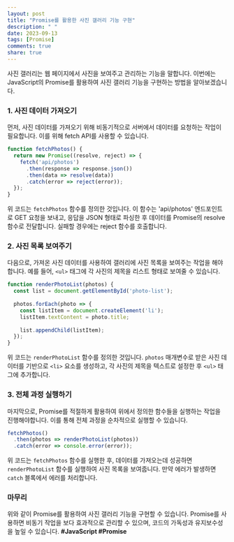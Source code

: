 ```yaml
---
layout: post
title: "Promise를 활용한 사진 갤러리 기능 구현"
description: " "
date: 2023-09-13
tags: [Promise]
comments: true
share: true
---
```


사진 갤러리는 웹 페이지에서 사진을 보여주고 관리하는 기능을 말합니다. 이번에는 JavaScript의 Promise를 활용하여 사진 갤러리 기능을 구현하는 방법을 알아보겠습니다.

### 1. 사진 데이터 가져오기

먼저, 사진 데이터를 가져오기 위해 비동기적으로 서버에서 데이터를 요청하는 작업이 필요합니다. 이를 위해 fetch API를 사용할 수 있습니다.

```javascript
function fetchPhotos() {
  return new Promise((resolve, reject) => {
    fetch('api/photos')
      .then(response => response.json())
      .then(data => resolve(data))
      .catch(error => reject(error));
  });
}
```

위 코드는 `fetchPhotos` 함수를 정의한 것입니다. 이 함수는 'api/photos' 엔드포인트로 GET 요청을 보내고, 응답을 JSON 형태로 파싱한 후 데이터를 Promise의 resolve 함수로 전달합니다. 실패할 경우에는 reject 함수를 호출합니다.

### 2. 사진 목록 보여주기

다음으로, 가져온 사진 데이터를 사용하여 갤러리에 사진 목록을 보여주는 작업을 해야합니다. 예를 들어, `<ul>` 태그에 각 사진의 제목을 리스트 형태로 보여줄 수 있습니다.

```javascript
function renderPhotoList(photos) {
  const list = document.getElementById('photo-list');
  
  photos.forEach(photo => {
    const listItem = document.createElement('li');
    listItem.textContent = photo.title;
    
    list.appendChild(listItem);
  });
}
```

위 코드는 `renderPhotoList` 함수를 정의한 것입니다. `photos` 매개변수로 받은 사진 데이터를 기반으로 `<li>` 요소를 생성하고, 각 사진의 제목을 텍스트로 설정한 후 `<ul>` 태그에 추가합니다.

### 3. 전체 과정 실행하기

마지막으로, Promise를 적절하게 활용하여 위에서 정의한 함수들을 실행하는 작업을 진행해야합니다. 이를 통해 전체 과정을 순차적으로 실행할 수 있습니다.

```javascript
fetchPhotos()
  .then(photos => renderPhotoList(photos))
  .catch(error => console.error(error));
```

위 코드는 `fetchPhotos` 함수를 실행한 후, 데이터를 가져오는데 성공하면 `renderPhotoList` 함수를 실행하여 사진 목록을 보여줍니다. 만약 에러가 발생하면 `catch` 블록에서 에러를 처리합니다.

### 마무리

위와 같이 Promise를 활용하여 사진 갤러리 기능을 구현할 수 있습니다. Promise를 사용하면 비동기 작업을 보다 효과적으로 관리할 수 있으며, 코드의 가독성과 유지보수성을 높일 수 있습니다. **#JavaScript #Promise**